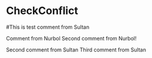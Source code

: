 # CheckConflict

#This is test comment from Sultan

Comment from Nurbol
Second comment from Nurbol!

Second comment from Sultan 
Third comment from Sultan
